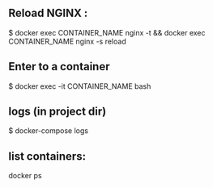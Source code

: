 ## Reload NGINX :
$ docker exec CONTAINER_NAME nginx -t && docker exec CONTAINER_NAME nginx -s reload

## Enter to a container
$ docker exec -it CONTAINER_NAME bash

## logs (in project dir)
$ docker-compose logs

## list containers:
docker ps



